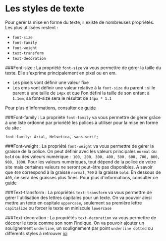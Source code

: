 # Les styles de texte

Pour gérer la mise en forme du texte, il existe de nombreuses propriétés. Les plus utilisées restent :
* `font-size`
* `font-family`
* `font-weight`
* `text-transform`
* `text-decoration`

###Font-size :
La propriété `font-size` va vous permettre de gérer la taille du texte. Elle s'exprime principalement en pixel ou en em.
* Les pixels vont définir une valeur fixe
* Les ems vont définir une valeur relative à la `font-size` du parent : si le parent à une taille de `14px` et que l'on défini la taille de son enfant à `1.1em`, sa font-size sera le résultat de `14px * 1.1`

Pour plus d'informations, consulter ce [guide](https://developer.mozilla.org/fr/docs/Web/CSS/font-size)

###Font-family :
La propriété `font-family` va vous permettre de gérer grâce à une liste ordonné par prioriété les polices à utiliser pour la mise en forme du site :

    font-family: Arial, Helvetica, sans-serif;
    
###Font-weight :
La propriété `font-weight` va vous permettre de gérer la graisse de la police.
On peut définir avec les valeurs principales `normal` ou `bold` ou des valeurs numérique :` 100, 200, 300, 400, 500, 600, 700, 800, 900, 1000`.
Pour les valeurs numériques, tout dépend de la police de votre site mais certaines valeurs ne seront peut-être pas disponibles.
A savoir que `400` correspond à la graisse `normal`, `700` à la graisse `bold`. En dessous de `400`, ce sera des graisses plus fines.
Pour plus d'informations, consulter ce [guide](https://developer.mozilla.org/fr/docs/Web/CSS/font-weight)

###Text-transform :
La propriétés `text-transform` va vous permettre de gérer l'utilisation des lettres capitales pour un texte.
On va pouvoir ainsi mettre un texte en capitale `uppercase`, seulement sa première lettre `capitalize` ou forcer le texte en miniscule `lowercase`

###Text-decoration :
La propriétés `text-decoration` va vous permettre de décorer le texte comme son nom l'indique.
On va pouvoir ajouter un soulignement `underline`, un soulignement par point `underline dotted` ou différents styles à retrouver [ici](https://developer.mozilla.org/fr/docs/Web/CSS/text-decoration)

